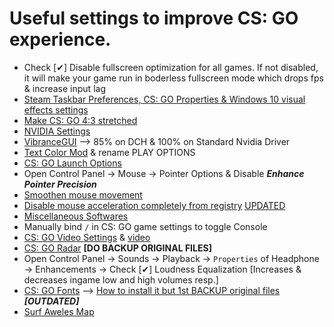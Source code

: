 # Useful settings to improve CS: GO experience.

* Check [✔] Disable fullscreen optimization for all games. If not disabled, it will make your game run in boderless fullscreen mode which drops fps & increase input lag
* [Steam Taskbar Preferences, CS: GO Properties & Windows 10 visual effects settings](https://imgur.com/a/uARPeaA)
* [Make CS: GO 4:3 stretched](https://youtu.be/WtQTdujoeuI)
* [NVIDIA Settings](https://youtu.be/hNmJ0NQDXmM)
* [VibranceGUI](https://vibrancegui.com/) --> 85% on DCH & 100% on Standard Nvidia Driver
* [Text Color Mod](https://bananagaming.tv/textcolormod.php) & rename PLAY OPTIONS
* [CS: GO Launch Options](https://github.com/9klips/CS-GO-Configs/blob/master/README.md#csgo-launch-options--)
* Open Control Panel -> Mouse -> Pointer Options & Disable ***Enhance Pointer Precision***
* [Smoothen mouse movement](https://www.youtube.com/watch?v=77VR37F5cf0)
* [Disable mouse acceleration completely from registry](https://www.youtube.com/watch?v=YZBuNfQGuE4) [UPDATED](https://youtu.be/phWz_k2P_S4)
* [Miscellaneous Softwares](https://drive.google.com/open?id=1ku46gLwVWcAz95wkEHg2mAbn2ormmNqv)
* Manually bind `/` in CS: GO game settings to toggle Console
* [CS: GO Video Settings](https://steamcommunity.com/sharedfiles/filedetails/?id=1247061744) & [video](cfg/video.txt)
* [CS: GO Radar](http://simpleradar.com/) **[DO BACKUP ORIGINAL FILES]**
* Open Control Panel -> Sounds -> Playback -> `Properties` of Headphone -> Enhancements -> Check [✔] Loudness Equalization [Increases & decreases ingame low and high volumes resp.]
* [CS: GO Fonts](https://fonts.spddl.de/) --> [How to install it but 1st BACKUP original files](https://www.youtube.com/watch?v=KlkA4l0r6Po) ***[OUTDATED]***
* [Surf Aweles Map](https://drive.google.com/drive/folders/1x228KZ6xV_V_oyz910QrHD_LR2NmyVK0)
